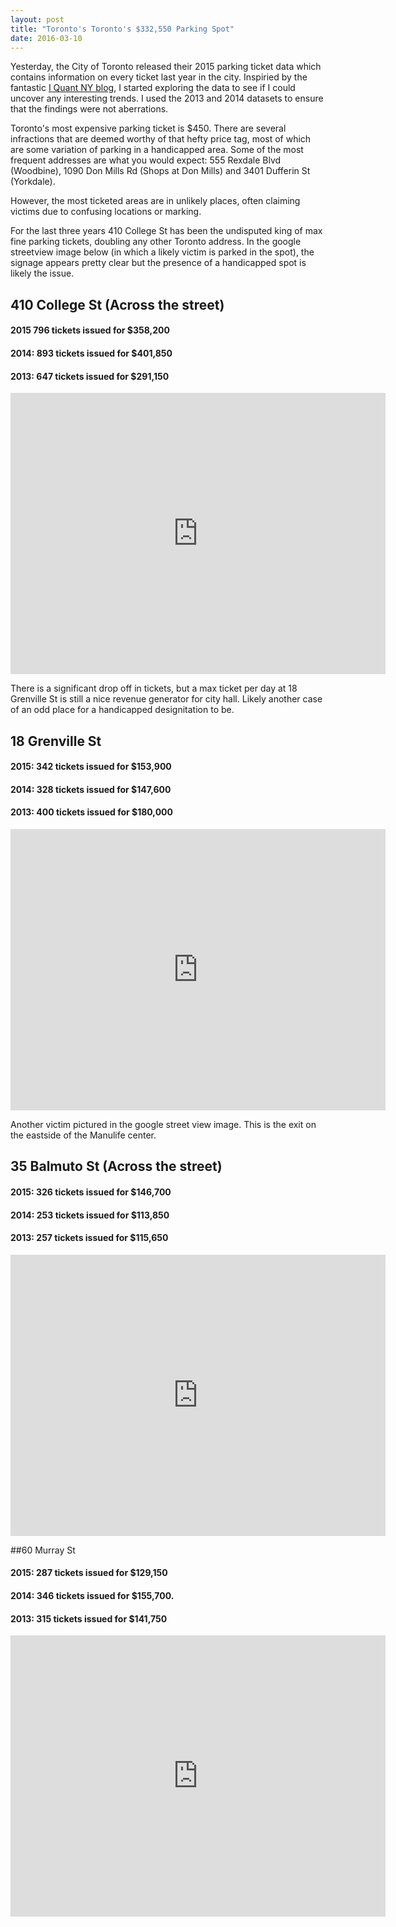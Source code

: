 ```yaml
---
layout: post
title: "Toronto's Toronto's $332,550 Parking Spot"
date: 2016-03-10
---
```


Yesterday, the City of Toronto released their 2015 parking ticket data which contains information on every ticket last year in the city.  Inspiried by the fantastic <a href="http://iquantny.tumblr.com/">I Quant NY blog</a>, I started exploring the data to see if I could uncover any interesting trends.  I used the 2013 and 2014 datasets to ensure that the findings were not aberrations.

Toronto's most expensive parking ticket is $450.  There are several infractions that are deemed worthy of that hefty price tag, most of which are some variation of parking in a handicapped area.  Some of the most frequent addresses are what you would expect: 555 Rexdale Blvd (Woodbine), 1090 Don Mills Rd (Shops at Don Mills) and 3401 Dufferin St (Yorkdale).    

However, the most ticketed areas are in unlikely places, often claiming victims due to confusing locations or marking.  

For the last three years 410 College St has been the undisputed king of max fine parking tickets, doubling any other Toronto address.  In the google streetview image below (in which a likely victim is parked in the spot), the signage appears pretty clear but the presence of a handicapped spot is likely the issue.  

## 410 College St (Across the street) ##
#### 2015 796 tickets issued for $358,200 ####
#### 2014: 893 tickets issued for $401,850
#### 2013: 647 tickets issued for $291,150

<iframe src="https://www.google.com/maps/embed?pb=!1m0!3m2!1sen!2sca!4v1455649270872!6m8!1m7!1sk9t_aIUtkuWeAvu_uTdHFA!2m2!1d43.65675864281898!2d-79.40623669615232!3f144.63015609181116!4f-16.43494906144889!5f0.7820865974627469" width="600" height="450" frameborder="0" style="border:0" allowfullscreen></iframe>

There is a significant drop off in tickets, but a max ticket per day at 18 Grenville St is still a nice revenue generator for city hall.  Likely another case of an odd place for a handicapped designitation to be.  

## 18 Grenville St 
#### 2015: 342 tickets issued for $153,900
#### 2014: 328 tickets issued for $147,600
#### 2013: 400 tickets issued for $180,000

<iframe src="https://www.google.com/maps/embed?pb=!1m0!3m2!1sen!2sca!4v1455651657879!6m8!1m7!1s83857MNyUcdO5tzZJ82cxA!2m2!1d43.66195861412737!2d-79.38421575983601!3f329.1808863828714!4f-5.896528146053157!5f0.7820865974627469" width="600" height="450" frameborder="0" style="border:0" allowfullscreen></iframe>

Another victim pictured in the google street view image.  This is the exit on the eastside of the Manulife center. 

## 35 Balmuto St (Across the street)
#### 2015: 326 tickets issued for $146,700
#### 2014: 253 tickets issued for $113,850
#### 2013: 257 tickets issued for $115,650

<iframe src="https://www.google.com/maps/embed?pb=!1m0!3m2!1sen!2sca!4v1457569124752!6m8!1m7!1s1EsfEA2OFO2ZS7besE31jg!2m2!1d43.66953377351889!2d-79.3878226779771!3f223.54294412397383!4f-11.343472253253594!5f1.9587109090973311" width="600" height="450" frameborder="0" style="border:0" allowfullscreen></iframe>


##60 Murray St
#### 2015: 287 tickets issued for $129,150
#### 2014: 346 tickets issued for $155,700.
#### 2013: 315 tickets issued for $141,750

<iframe src="https://www.google.com/maps/embed?pb=!1m0!3m2!1sen!2sca!4v1455651896816!6m8!1m7!1sotM4k6jUW09oEeBmET3sQg!2m2!1d43.65821668092152!2d-79.39131905145949!3f245!4f0!5f0.7820865974627469" width="600" height="450" frameborder="0" style="border:0" allowfullscreen></iframe>
